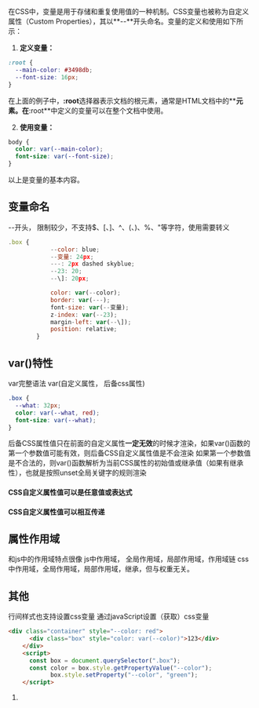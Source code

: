 在CSS中，变量是用于存储和重复使用值的一种机制。CSS变量也被称为自定义属性（Custom Properties），其以**--**开头命名。变量的定义和使用如下所示：

1. **定义变量：**
```css
:root {
  --main-color: #3498db;
  --font-size: 16px;
}
```
在上面的例子中，**:root**选择器表示文档的根元素，通常是HTML文档中的**<html>**元素。在**:root**中定义的变量可以在整个文档中使用。

2. **使用变量：**
```css
body {
  color: var(--main-color);
  font-size: var(--font-size);
}
```

以上是变量的基本内容。
## 变量命名
--开头， 限制较少，不支持$、[、]、^、(、)、%、"等字符，使用需要转义

```javascript
.box {
            --color: blue;
            --变量: 24px;
            ---: 2px dashed skyblue;
            --23: 20;
            --\]: 20px;

            color: var(--color);
            border: var(---);
            font-size: var(--变量);
            z-index: var(--23);
            margin-left: var(--\]);
            position: relative;
        }
```
## var()特性
var完整语法
var(自定义属性， 后备css属性)

```css
.box {
  --what: 32px;
  color: var(--what, red);
  font-size: var(--what);
}
```
后备CSS属性值只在前面的自定义属性**一定无效**的时候才渲染，如果var()函数的第一个参数值可能有效，则后备CSS自定义属性值是不会渲染
如果第一个参数值是不合法的，则var()函数解析为当前CSS属性的初始值或继承值（如果有继承性），也就是按照unset全局关键字的规则渲染

#### CSS自定义属性值可以是任意值或表达式
#### CSS自定义属性值可以相互传递
## 属性作用域
和js中的作用域特点很像 
js中作用域， 全局作用域，局部作用域，作用域链
css中作用域，全局作用域，局部作用域，继承，但与权重无关。

## 其他
行间样式也支持设置css变量
通过javaScript设置（获取）css变量

```html
<div class="container" style="--color: red">
      <div class="box" style="color: var(--color)">123</div>
    </div>
    <script>
      const box = document.querySelector(".box");
      const color = box.style.getPropertyValue("--color");
            box.style.setProperty("--color", "green");  
    </script>
```

1. 
